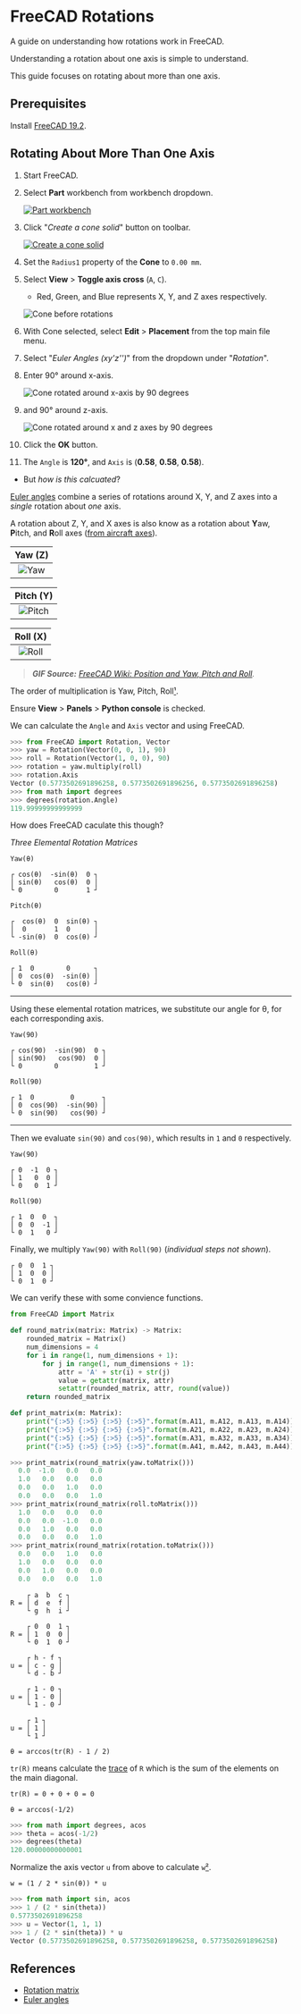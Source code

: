 # FreeCAD Rotations

A guide on understanding how rotations work in FreeCAD.

Understanding a rotation about one axis is simple to understand.

This guide focuses on rotating about more than one axis.

## Prerequisites

Install [FreeCAD 19.2].

## Rotating About More Than One Axis

1. Start FreeCAD.
2. Select **Part** workbench from workbench dropdown.

   [![Part workbench](./part-workbench.png)](https://wiki.freecadweb.org/Part_Module)

3. Click "*Create a cone solid*" button on toolbar.

   [![Create a cone solid](./Part_Cone.svg)](https://wiki.freecadweb.org/Part_Cone)

4. Set the `Radius1` property of the **Cone** to `0.00 mm`.
5. Select **View** > **Toggle axis cross** (`A`, `C`).
   * Red, Green, and Blue represents X, Y, and Z axes respectively.

   ![Cone before rotations](./cone-before-rotations.png)

7. With Cone selected, select **Edit** > **Placement** from the top main file menu.
9. Select "*Euler Angles (xy'z'')*" from the dropdown under "*Rotation*".
8. Enter 90° around x-axis.

   ![Cone rotated around x-axis by 90 degrees](./cone-rotated-around-x-axis-by-90-degrees.png)

9. and 90° around z-axis.

   ![Cone rotated around x and z axes by 90 degrees](./cone-rotated-around-x-and-z-axes-by-90-degrees.png)

10. Click the **OK** button.
11. The `Angle` is **120°**, and `Axis` is (**0.58**, **0.58**, **0.58**).
   * But *how is this calcuated*?

[Euler angles] combine a series of rotations around X, Y, and Z axes into a *single* rotation about *one* axis.

A rotation about Z, Y, and X axes is also know as a rotation about **Y**aw, **P**itch, and **R**oll axes ([from aircraft axes]).

|Yaw (Z)|
|:-----:|
|![Yaw](./yaw.gif)|

|Pitch (Y)|
|:-------:|
|![Pitch](./pitch.gif)|

|Roll (X)|
|:------:|
|![Roll](./roll.gif)|

> ***GIF Source:** [FreeCAD Wiki: Position and Yaw, Pitch and Roll].*

The order of multiplication is Yaw, Pitch, Roll[¹][1].

Ensure **View** > **Panels** > **Python console** is checked.

We can calculate the `Angle` and `Axis` vector and using FreeCAD.

```python
>>> from FreeCAD import Rotation, Vector
>>> yaw = Rotation(Vector(0, 0, 1), 90)
>>> roll = Rotation(Vector(1, 0, 0), 90)
>>> rotation = yaw.multiply(roll)
>>> rotation.Axis
Vector (0.5773502691896258, 0.5773502691896256, 0.5773502691896258)
>>> from math import degrees
>>> degrees(rotation.Angle)
119.99999999999999
```

How does FreeCAD caculate this though?

*Three Elemental Rotation Matrices*

`Yaw(θ)`
```
┌ cos(θ)  -sin(θ)  0 ┐
│ sin(θ)   cos(θ)  0 │
└ 0        0       1 ┘
```

`Pitch(θ)`
```
┌  cos(θ)  0  sin(θ) ┐
│  0       1  0      │
└ -sin(θ)  0  cos(θ) ┘
```

`Roll(θ)`
```
┌ 1  0        0      ┐
│ 0  cos(θ)  -sin(θ) │
└ 0  sin(θ)   cos(θ) ┘
```

---

Using these elemental rotation matrices, we substitute our angle for θ, for each corresponding axis.

`Yaw(90)`
```
┌ cos(90)  -sin(90)  0 ┐
│ sin(90)   cos(90)  0 │
└ 0        0         1 ┘
```

`Roll(90)`
```
┌ 1  0         0       ┐
│ 0  cos(90)  -sin(90) │
└ 0  sin(90)   cos(90) ┘
```

---

Then we evaluate `sin(90)` and `cos(90)`, which results in `1` and `0` respectively.

`Yaw(90)`
```
┌ 0  -1  0 ┐
│ 1   0  0 │
└ 0   0  1 ┘
```

`Roll(90)`
```
┌ 1  0  0  ┐
│ 0  0  -1 │
└ 0  1   0 ┘
```

Finally, we multiply `Yaw(90)` with `Roll(90)` (*individual steps not shown*).

```
┌ 0  0  1 ┐
│ 1  0  0 │
└ 0  1  0 ┘
```

We can verify these with some convience functions.
```python
from FreeCAD import Matrix

def round_matrix(matrix: Matrix) -> Matrix:
    rounded_matrix = Matrix()
    num_dimensions = 4
    for i in range(1, num_dimensions + 1):
        for j in range(1, num_dimensions + 1):
            attr = 'A' + str(i) + str(j)
            value = getattr(matrix, attr)
            setattr(rounded_matrix, attr, round(value))
    return rounded_matrix

def print_matrix(m: Matrix):
    print("{:>5} {:>5} {:>5} {:>5}".format(m.A11, m.A12, m.A13, m.A14))
    print("{:>5} {:>5} {:>5} {:>5}".format(m.A21, m.A22, m.A23, m.A24))
    print("{:>5} {:>5} {:>5} {:>5}".format(m.A31, m.A32, m.A33, m.A34))
    print("{:>5} {:>5} {:>5} {:>5}".format(m.A41, m.A42, m.A43, m.A44))
```

```python
>>> print_matrix(round_matrix(yaw.toMatrix()))
  0.0  -1.0   0.0   0.0
  1.0   0.0   0.0   0.0
  0.0   0.0   1.0   0.0
  0.0   0.0   0.0   1.0
>>> print_matrix(round_matrix(roll.toMatrix()))
  1.0   0.0   0.0   0.0
  0.0   0.0  -1.0   0.0
  0.0   1.0   0.0   0.0
  0.0   0.0   0.0   1.0
>>> print_matrix(round_matrix(rotation.toMatrix()))
  0.0   0.0   1.0   0.0
  1.0   0.0   0.0   0.0
  0.0   1.0   0.0   0.0
  0.0   0.0   0.0   1.0
```

```
    ┌ a  b  c ┐
R = │ d  e  f │
    └ g  h  i ┘
```

```
    ┌ 0  0  1 ┐
R = │ 1  0  0 │
    └ 0  1  0 ┘
```

```
    ┌ h - f ┐
u = │ c - g │
    └ d - b ┘
```

```
    ┌ 1 - 0 ┐
u = │ 1 - 0 │
    └ 1 - 0 ┘
```
```
    ┌ 1 ┐
u = │ 1 │
    └ 1 ┘
```

```
θ = arccos(tr(R) - 1 / 2)
```

`tr(R)` means calculate the [trace] of `R` which is the sum of the elements on the main diagonal.
```
tr(R) = 0 + 0 + 0 = 0
```
```
θ = arccos(-1/2)
```

```python
>>> from math import degrees, acos
>>> theta = acos(-1/2)
>>> degrees(theta)
120.00000000000001
```

Normalize the axis vector `u` from above to calculate `w`[²][2].
```
w = (1 / 2 * sin(θ)) * u
```

```python
>>> from math import sin, acos
>>> 1 / (2 * sin(theta))
0.5773502691896258
>>> u = Vector(1, 1, 1)
>>> 1 / (2 * sin(theta)) * u
Vector (0.5773502691896258, 0.5773502691896258, 0.5773502691896258)
```

## References

* [Rotation matrix]
* [Euler angles]

[FreeCAD 19.2]: https://github.com/FreeCAD/FreeCAD/releases/tag/0.19.2
[Euler angles]: https://en.wikipedia.org/wiki/Euler_angles
[from aircraft axes]: https://en.wikipedia.org/wiki/Aircraft_principal_axes
[FreeCAD Wiki: Position and Yaw, Pitch and Roll]: https://wiki.freecadweb.org/Placement#Position_and_Yaw.2C_Pitch_and_Roll
[1]: https://en.wikipedia.org/wiki/Euler_angles#Rotation_matrix
[Rotation matrix]: https://en.wikipedia.org/wiki/Rotation_matrix
[trace]: https://en.wikipedia.org/wiki/Trace_(linear_algebra)
[2]: https://en.wikipedia.org/wiki/Axis%E2%80%93angle_representation#Log_map_from_SO(3)_to_%7F'%22%60UNIQ--postMath-0000000D-QINU%60%22'%7F(3)